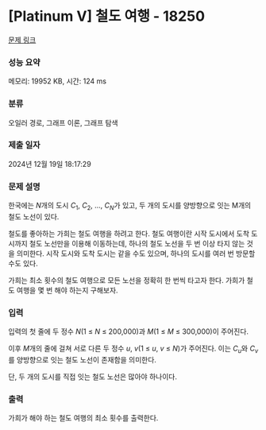 # [Platinum V] 철도 여행 - 18250 

[문제 링크](https://www.acmicpc.net/problem/18250) 

### 성능 요약

메모리: 19952 KB, 시간: 124 ms

### 분류

오일러 경로, 그래프 이론, 그래프 탐색

### 제출 일자

2024년 12월 19일 18:17:29

### 문제 설명

<p>한국에는 <em>N</em>개의 도시 <em>C</em><sub>1</sub>, <em>C</em><sub>2</sub>, ..., <em>C<sub>N</sub></em>가 있고, 두 개의 도시를 양방향으로 잇는 M개의 철도 노선이 있다.</p>

<p>철도를 좋아하는 가희는 철도 여행을 하려고 한다. 철도 여행이란 시작 도시에서 도착 도시까지 철도 노선만을 이용해 이동하는데, 하나의 철도 노선을 두 번 이상 타지 않는 것을 의미한다. 시작 도시와 도착 도시는 같을 수도 있으며, 하나의 도시를 여러 번 방문할 수도 있다.</p>

<p>가희는 최소 횟수의 철도 여행으로 모든 노선을 정확히 한 번씩 타고자 한다. 가희가 철도 여행을 몇 번 해야 하는지 구해보자.</p>

### 입력 

 <p>입력의 첫 줄에 두 정수 <em>N</em>(1 ≤ <em>N</em> ≤ 200,000)과 <em>M</em>(1 ≤ <em>M</em> ≤ 300,000)이 주어진다.</p>

<p>이후 <em>M</em>개의 줄에 걸쳐 서로 다른 두 정수 <em>u</em>, <em>v</em>(1 ≤ <em>u</em>, <em>v</em> ≤ <em>N</em>)가 주어진다. 이는 <em>C<sub>u</sub></em>와 <em>C<sub>v</sub></em>를 양방향으로 잇는 철도 노선이 존재함을 의미한다.</p>

<p>단, 두 개의 도시를 직접 잇는 철도 노선은 많아야 하나이다.</p>

### 출력 

 <p>가희가 해야 하는 철도 여행의 최소 횟수를 출력한다.</p>

